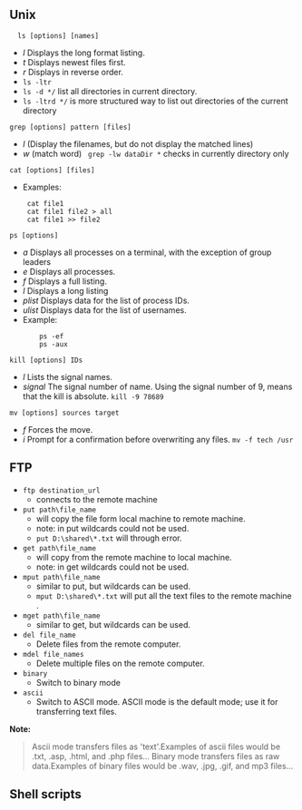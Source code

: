 ## Unix 

```
  ls [options] [names] 
```
- *l* Displays the long format listing.
- *t* Displays newest files first.
- *r* Displays in reverse order.
- ```ls -ltr```
- ```ls -d */``` list all directories in current directory.
- ```ls -ltrd */``` is more structured way to list out directories of the current directory
	
```
grep [options] pattern [files]
```
- *l* (Display the filenames, but do not display the matched lines) 
- *w* (match word)
	``` grep -lw dataDir *``` checks in currently directory only

```	
cat [options] [files]
```
-  Examples:
    ```
     cat file1
     cat file1 file2 > all
     cat file1 >> file2
    ```

```
ps [options]
```
- *a* Displays all processes on a terminal, with the exception of group leaders
- *e* Displays all processes.
- *f* Displays a full listing.
- *l* Displays a long listing
- *plist* 	Displays data for the list of process IDs.
- *ulist* 	Displays data for the list of usernames.
- Example:
	```shell
		ps -ef
		ps -aux
	```

```
kill [options] IDs
```
- *l* Lists the signal names.
- *signal* The signal number of name. Using the signal number of 9, means that the kill is absolute.
``` kill -9 78689 ```
	
```
mv [options] sources target
```
- *f* 	Forces the move.
- *i* 	Prompt for a confirmation before overwriting any files.
```mv -f tech /usr```
	
	
## FTP
- ```ftp destination_url```
	- connects to the remote machine
- ```put path\file_name```
	- will copy the file form local machine to remote machine.
	- note: in put wildcards could not be used.
	- ```put D:\shared\*.txt``` will through error.
- ```get path\file_name```
	- will copy from the remote machine to local machine.
	- note: in get wildcards could not be used.
- ```mput path\file_name```
	- similar to put, but wildcards can be used.
	- ```mput D:\shared\*.txt``` will put all the text files to the remote machine .
- ```mget path\file_name```
	- similar to get, but wildcards can be used.
- ```del file_name```
	- Delete files from the remote computer. 
- ```mdel file_names```
	- Delete multiple files on the remote computer. 
- ```binary```
	- Switch to binary mode
- ```ascii```
	- Switch to ASCII mode. ASCII mode is the default mode; use it for transferring text files.

**Note:**

>Ascii mode transfers files as 'text'.Examples of ascii files would be .txt, .asp, .html, and .php files...
>Binary mode transfers files as raw data.Examples of binary files would be .wav, .jpg, .gif, and mp3 files...


## Shell scripts


	
	
	
	
